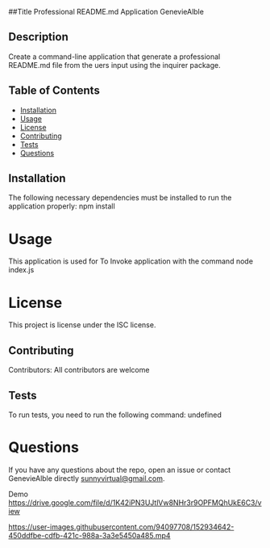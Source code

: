
##Title
 Professional README.md Application 
GenevieAlble 
## Description
Create a command-line application that generate a professional README.md file from the uers input using the inquirer package. 
## Table of Contents 
* [Installation](#installation)
* [Usage](#usage)
* [License](#license)
* [Contributing](#contributing)
* [Tests](#tests)
* [Questions](#questions)
## Installation
The following necessary dependencies must be installed to run the application properly: npm install 
# Usage
​This application is used for To Invoke application with the command node index.js 
# License
This project is license under the ISC  license.
## Contributing
​Contributors: All contributors are welcome 
## Tests
To run tests, you need to run the following command: undefined
# Questions
If you have any questions about the repo, open an issue or contact GenevieAlble  directly sunnyvirtual@gmail.com.

Demo 
https://drive.google.com/file/d/1K42iPN3UJtlVw8NHr3r9OPFMQhUkE6C3/view

https://user-images.githubusercontent.com/94097708/152934642-450ddfbe-cdfb-421c-988a-3a3e5450a485.mp4

